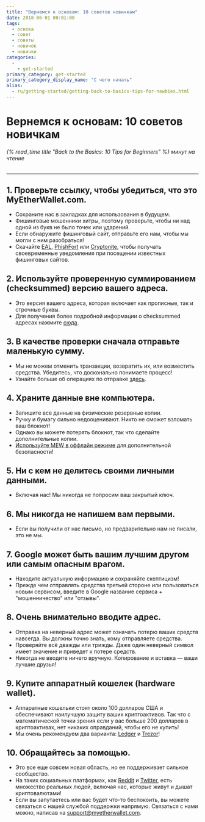 ```yaml
---
title: "Вернемся к основам: 10 советов новичкам"
date: 2018-06-01 00:01:00
tags:
  - основа
  - совет
  - советы
  - новичок
  - новички
categories:
  - 
    - get-started
primary_category: get-started
primary_category_display_name: "С чего начать"
alias:
  - ru/getting-started/getting-back-to-basics-tips-for-newbies.html
---
```


# **Вернемся к основам: 10 советов новичкам**

###### {% read_time title "Back to the Basics: 10 Tips for Beginners" %} минут на чтение

* * *

## **1. Проверьте ссылку, чтобы убедиться, что это MyEtherWallet.com.**

-   Сохраните нас в закладках для использования в будущем.
-   Фишинговые мошенники хитры, поэтому проверьте, чтобы ни над одной из букв не было точек или ударений.
-   Если обнаружите фишинговый сайт, отправьте его нам, чтобы мы могли с ним разобраться!
-   Скачайте [EAL](https://chrome.google.com/webstore/detail/etheraddresslookup/pdknmigbbbhmllnmgdfalmedcmcefdfn), [PhishFort](https://chrome.google.com/webstore/detail/phishfort-protect/bdiohckpogchppdldbckcdjlklanhkfc) или [Cryptonite](https://chrome.google.com/webstore/detail/cryptonite-by-metacert/keghdcpemohlojlglbiegihkljkgnige), чтобы получать своевременные уведомления при посещении известных фишинговых сайтов.

## **2. Используйте проверенную суммированием (checksummed) версию вашего адреса.**

-   Это версия вашего адреса, которая включает как прописные, так и строчные буквы.
-   Для получения более подробной информации о checksummed адресах нажмите [сюда](/@@@@@@/common-issues/not-checksummed/).

## **3. В качестве проверки сначала отправьте маленькую сумму.**

-   Мы не можем отменить транзакции, возвратить их, или возместить средства. Убедитесь, что досконально понимаете процесс!
-   Узнайте больше об операциях по отправке [здесь](/@@@@@@/transactions/how-to-send-a-transaction/).

## **4. Храните данные вне компьютера.**

-   Запишите все данные на физические резервные копии.
-   Ручку и бумагу сильно недооценивают. Никто не сможет взломать ваш блокнот!
-   Однако вы можете потерять блокнот, так что сделайте дополнительные копии.
-   [Используйте MEW в оффлайн режиме](/@@@@@@/offline/offline-mew-looks-weird/) для дополнительной безопасности!

## **5. Ни с кем не делитесь своими личными данными.**

-   Включая нас! Мы никогда не попросим ваш закрытый ключ.

## **6. Мы никогда не напишем вам первыми.**

-   Если вы получили от нас письмо, но предварительно нам не писали, это не мы.

## **7. Google может быть вашим лучшим другом или самым опасным врагом.**

-   Находите актуальную информацию и сохраняйте скептицизм!
-   Прежде чем отправлять средства третьей стороне или пользоваться новым сервисом, введите в Google название сервиса + "мошенничество" или "отзывы".

## **8. Очень внимательно вводите адрес.**

-   Отправка на неверный адрес может означать потерю ваших средств навсегда. Вы должны точно знать, кому отправляете средства.
-   Проверяйте всё дважды или трижды. Даже один неверный символ имеет значение и приведет к потере средств.
-   Никогда не вводите ничего вручную. Копирование и вставка — ваши лучшие друзья!

## **9. Купите аппаратный кошелек (hardware wallet).**

-   Аппаратные кошельки стоят около 100 долларов США и обеспечивают наилучшую защиту ваших криптоактивов. Так что с математической точки зрения если у вас больше 200 долларов в криптоактивах, нет никаких оправданий, чтобы его не купить!
-   Мы очень рекомендуем два варианта: [Ledger](https://www.ledger.com/?r=fa4b) и [Trezor](https://trezor.io/?offer_id=12&aff_id=2029)!

## **10. Обращайтесь за помощью.**

-   Это все еще совсем новая область, но ее поддерживает сильное сообщество.
-   На таких социальных платформах, как [Reddit](https://www.reddit.com/r/MyEtherWallet/) и [Twitter](https://twitter.com/myetherwallet), есть множество реальных людей, включая нас, которые живут и дышат криптовалютами!
-   Если вы запутаетесь или вас будет что-то беспокоить, вы можете связаться с нашей службой поддержки напрямую. Связаться с нами можно, написав на [support@myetherwallet.com](mailto:support@myetherwallet.com).
